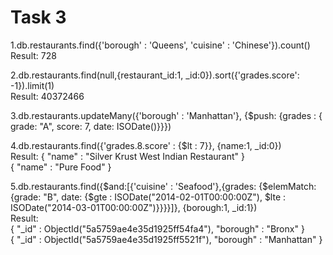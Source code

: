 # Task 3

1.db.restaurants.find({'borough' : 'Queens', 'cuisine' : 'Chinese'}).count()<br />
  Result: 728

2.db.restaurants.find(null,{restaurant_id:1, _id:0}).sort({'grades.score': -1}).limit(1)<br />
  Result: 40372466

3.db.restaurants.updateMany({'borough' : 'Manhattan'}, {$push: {grades : { grade: "A", score: 7, date: ISODate()}}})

4.db.restaurants.find({'grades.8.score' : {$lt : 7}}, {name:1, _id:0})<br />
  Result: { "name" : "Silver Krust West Indian Restaurant" }<br />
          { "name" : "Pure Food" }

5.db.restaurants.find({$and:[{'cuisine' : 'Seafood'},{grades: {$elemMatch: {grade: "B", date: {$gte : ISODate("2014-02-01T00:00:00Z"),  $lte : ISODate("2014-03-01T00:00:00Z")}}}}]}, {borough:1, _id:1})<br />
  Result:<br />
  { "_id" : ObjectId("5a5759ae4e35d1925ff54fa4"), "borough" : "Bronx" }<br />
  { "_id" : ObjectId("5a5759ae4e35d1925ff5521f"), "borough" : "Manhattan" }
